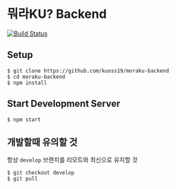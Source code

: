 # 뭐라KU? Backend
[![Build Status](https://travis-ci.com/kuoss19/moraku-backend.svg?branch=master)](https://travis-ci.com/kuoss19/moraku-backend)

## Setup

```shell
$ git clone https://github.com/kuoss19/moraku-backend
$ cd moraku-backend
$ npm install
```

## Start Development Server
```shell
$ npm start
```

## 개발할때 유의할 것
항상 `develop` 브랜치를 리모트와 최신으로 유지할 것
```shell
$ git checkout develop
$ git pull
```
